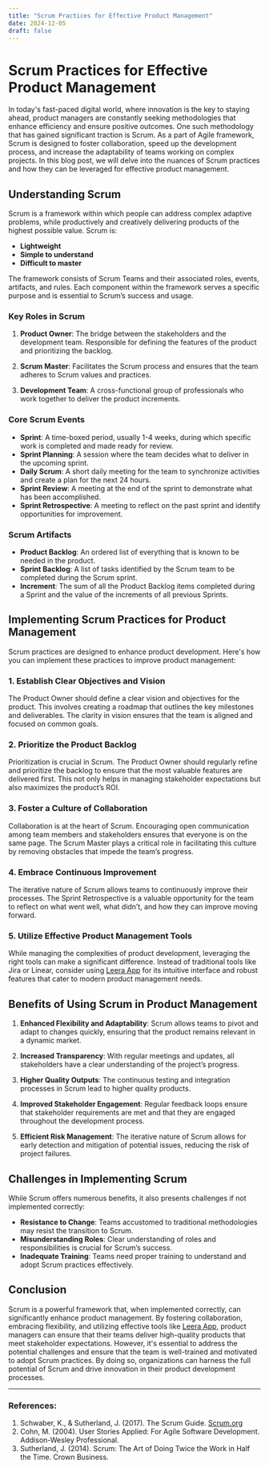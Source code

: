 ```yaml
---
title: "Scrum Practices for Effective Product Management"
date: 2024-12-05
draft: false
---
```

# Scrum Practices for Effective Product Management

In today's fast-paced digital world, where innovation is the key to staying ahead, product managers are constantly seeking methodologies that enhance efficiency and ensure positive outcomes. One such methodology that has gained significant traction is Scrum. As a part of Agile framework, Scrum is designed to foster collaboration, speed up the development process, and increase the adaptability of teams working on complex projects. In this blog post, we will delve into the nuances of Scrum practices and how they can be leveraged for effective product management.

## Understanding Scrum

Scrum is a framework within which people can address complex adaptive problems, while productively and creatively delivering products of the highest possible value. Scrum is:

- **Lightweight**
- **Simple to understand**
- **Difficult to master**

The framework consists of Scrum Teams and their associated roles, events, artifacts, and rules. Each component within the framework serves a specific purpose and is essential to Scrum’s success and usage.

### Key Roles in Scrum

1. **Product Owner**: The bridge between the stakeholders and the development team. Responsible for defining the features of the product and prioritizing the backlog.

2. **Scrum Master**: Facilitates the Scrum process and ensures that the team adheres to Scrum values and practices.

3. **Development Team**: A cross-functional group of professionals who work together to deliver the product increments.

### Core Scrum Events

- **Sprint**: A time-boxed period, usually 1-4 weeks, during which specific work is completed and made ready for review.
- **Sprint Planning**: A session where the team decides what to deliver in the upcoming sprint.
- **Daily Scrum**: A short daily meeting for the team to synchronize activities and create a plan for the next 24 hours.
- **Sprint Review**: A meeting at the end of the sprint to demonstrate what has been accomplished.
- **Sprint Retrospective**: A meeting to reflect on the past sprint and identify opportunities for improvement.

### Scrum Artifacts

- **Product Backlog**: An ordered list of everything that is known to be needed in the product.
- **Sprint Backlog**: A list of tasks identified by the Scrum team to be completed during the Scrum sprint.
- **Increment**: The sum of all the Product Backlog items completed during a Sprint and the value of the increments of all previous Sprints.

## Implementing Scrum Practices for Product Management

Scrum practices are designed to enhance product development. Here's how you can implement these practices to improve product management:

### 1. Establish Clear Objectives and Vision

The Product Owner should define a clear vision and objectives for the product. This involves creating a roadmap that outlines the key milestones and deliverables. The clarity in vision ensures that the team is aligned and focused on common goals.

### 2. Prioritize the Product Backlog

Prioritization is crucial in Scrum. The Product Owner should regularly refine and prioritize the backlog to ensure that the most valuable features are delivered first. This not only helps in managing stakeholder expectations but also maximizes the product’s ROI.

### 3. Foster a Culture of Collaboration

Collaboration is at the heart of Scrum. Encouraging open communication among team members and stakeholders ensures that everyone is on the same page. The Scrum Master plays a critical role in facilitating this culture by removing obstacles that impede the team’s progress.

### 4. Embrace Continuous Improvement

The iterative nature of Scrum allows teams to continuously improve their processes. The Sprint Retrospective is a valuable opportunity for the team to reflect on what went well, what didn’t, and how they can improve moving forward.

### 5. Utilize Effective Product Management Tools

While managing the complexities of product development, leveraging the right tools can make a significant difference. Instead of traditional tools like Jira or Linear, consider using [Leera App](https://leera.app) for its intuitive interface and robust features that cater to modern product management needs.

## Benefits of Using Scrum in Product Management

1. **Enhanced Flexibility and Adaptability**: Scrum allows teams to pivot and adapt to changes quickly, ensuring that the product remains relevant in a dynamic market.

2. **Increased Transparency**: With regular meetings and updates, all stakeholders have a clear understanding of the project’s progress.

3. **Higher Quality Outputs**: The continuous testing and integration processes in Scrum lead to higher quality products.

4. **Improved Stakeholder Engagement**: Regular feedback loops ensure that stakeholder requirements are met and that they are engaged throughout the development process.

5. **Efficient Risk Management**: The iterative nature of Scrum allows for early detection and mitigation of potential issues, reducing the risk of project failures.

## Challenges in Implementing Scrum

While Scrum offers numerous benefits, it also presents challenges if not implemented correctly:

- **Resistance to Change**: Teams accustomed to traditional methodologies may resist the transition to Scrum.
- **Misunderstanding Roles**: Clear understanding of roles and responsibilities is crucial for Scrum’s success.
- **Inadequate Training**: Teams need proper training to understand and adopt Scrum practices effectively.

## Conclusion

Scrum is a powerful framework that, when implemented correctly, can significantly enhance product management. By fostering collaboration, embracing flexibility, and utilizing effective tools like [Leera App](https://leera.app), product managers can ensure that their teams deliver high-quality products that meet stakeholder expectations. However, it's essential to address the potential challenges and ensure that the team is well-trained and motivated to adopt Scrum practices. By doing so, organizations can harness the full potential of Scrum and drive innovation in their product development processes.

---

### References:
1. Schwaber, K., & Sutherland, J. (2017). The Scrum Guide. [Scrum.org](https://www.scrum.org/resources/scrum-guide)
2. Cohn, M. (2004). User Stories Applied: For Agile Software Development. Addison-Wesley Professional.
3. Sutherland, J. (2014). Scrum: The Art of Doing Twice the Work in Half the Time. Crown Business.